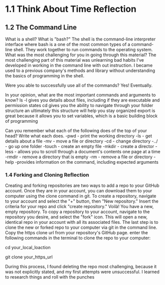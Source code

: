 # 1.1 Think About Time Reflection


## 1.2 The Command Line 
What is a shell? What is "bash?"
The shell is the command-line interpreter interface where bash is a one of the most common types of a command-line shell. They work together to run commands to the operating system. 
What was the most challenging for you in going through this material?
The most challenging part of this material was unlearning bad habits I've developed in working in the command line with out instruction. I became used to a previous company's methods and library without understanding the basics of programming in the shell. 

Were you able to successfully use all of the commands? 
Yes! Eventually. 

In your opinion, what are the most important commands and arguments to know?
ls -l  gives you details about files, including if they are executable and permission states
cd gives you the ability to navigate through your folder structure an ultimately this structure will help you stay organized
export is great because it allows you to set variables, which is a basic building block of programming 

Can you remember what each of the following does of the top of your head? Write what each does.
-pwd - print the working directory 
-ls - get details about a file 
-mv - move a file or directory
-cd - change directory
-../ - go up one folder 
-touch - create an empty file 
-mkdir - create a director 
-less - allows you to scroll through a document's contents one page at a time 
-rmdir - remove a directory that is empty
-rm - remove a file or directory 
-help -provides information on the command, including expected arguments 

### 1.4 Forking and Cloning Reflection 
Creating and forking repositories are two ways to add a repo to your GitHub account. Once they are in your account, you can download them to your computer using the clone command in git. To create a repository, navigate to your account and select the "+" button, then "New repository." Insert the criteria for your repo and click "create repository." Voilà! You have a new, empty repository. To copy a repository to your account, navigate to the repository you desire, and select the "fork" icon. This will open a new, identical repo in your account with all its associated files.  The last step is to clone the new or forked repo to your computer via git in the command line. Copy the https clone url from your repository's GitHub page. enter the following commands in the terminal to clone the repo to your computer:

cd your_local_loaction

git clone your_https_url 

 

During this process, I found deleting the repo most challenging, because it was not explicitly stated, and my first attempts were unsuccessful. I learned to research things and roll with the punches